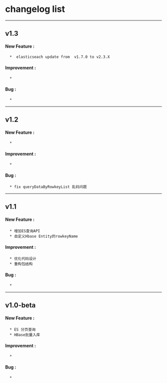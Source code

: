 # changelog list
---
## v1.3

#### New Feature :
      *  elasticseach update from  v1.7.0 to v2.3.X
#### Improvement :
      * 
#### Bug :
	  * 

---
## v1.2
#### New Feature :
      * 
#### Improvement :
      * 
#### Bug :
	  * fix queryDataByRowkeyList 乱码问题

---
## v1.1
#### New Feature :
      * 增加ES查询API
      * 自定义Hbase Entity的rowkeyName
#### Improvement :
      * 优化代码设计
      * 重构包结构
#### Bug :
	  * 

---
## v1.0-beta
#### New Feature :
      * ES 分页查询
      * HBase批量入库
#### Improvement :
      * 
#### Bug :
	  * 